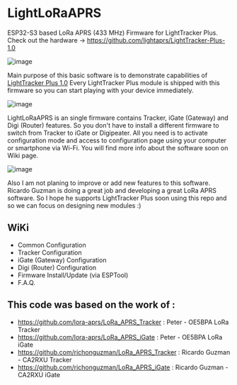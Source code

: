 # LightLoRaAPRS
ESP32-S3 based LoRa APRS (433 MHz) Firmware for LightTracker Plus. Check out the hardware -> https://github.com/lightaprs/LightTracker-Plus-1.0

![image](https://github.com/lightaprs/LightLoRaAPRS/assets/48382675/505ebd86-4a61-43f0-999b-e3fc780d13f3)

Main purpose of this basic software is to demonstrate capabilities of [LightTracker Plus 1.0](https://github.com/lightaprs/LightTracker-Plus-1.0) Every LightTracker Plus module is shipped with this firmware so you can start playing with your device immediately.

![image](https://github.com/lightaprs/LightLoRaAPRS/assets/48382675/a0017bbe-c8ea-4921-a755-40861533240e)

LightLoRaAPRS is an single firmware contains Tracker, iGate (Gateway) and Digi (Router) features. So you don't have to install a different firmware to switch from Tracker to iGate or Digipeater. All you need is to activate configuration mode and access to configuration page using your computer or smartphone via Wi-Fi. You will find more info about the software soon on Wiki page.

![image](https://github.com/lightaprs/LightLoRaAPRS/assets/48382675/779b69c2-1d93-4b15-ada0-263bc05181e2)

Also I am not planing to improve or add new features to this software. Ricardo Guzman is doing a great job and developing a great LoRa APRS software. So I hope he supports LightTracker Plus soon using this repo and so we can focus on designing new modules :)

## WiKi

* Common Configuration
* Tracker Configuration
* iGate (Gateway) Configuration
* Digi (Router) Configuration
* Firmware Install/Update (via ESPTool)
* F.A.Q.

## This code was based on the work of :

* https://github.com/lora-aprs/LoRa_APRS_Tracker : Peter - OE5BPA LoRa Tracker
* https://github.com/lora-aprs/LoRa_APRS_iGate : Peter - OE5BPA LoRa iGate
* https://github.com/richonguzman/LoRa_APRS_Tracker : Ricardo Guzman - CA2RXU Tracker
* https://github.com/richonguzman/LoRa_APRS_iGate : Ricardo Guzman - CA2RXU iGate
